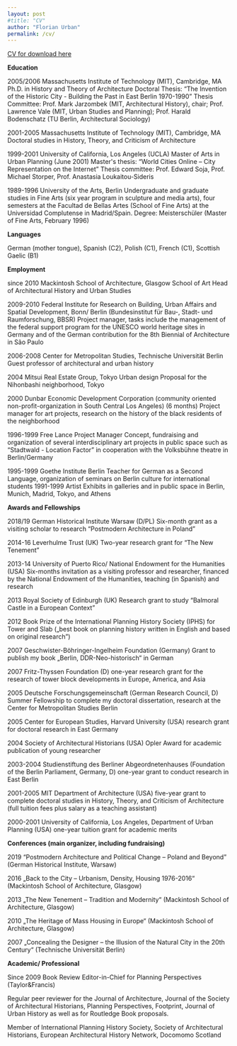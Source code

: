 ```yaml
---
layout: post
#title: "CV"
author: "Florian Urban"
permalink: /cv/
---
```


[CV for download here](../FlorianUrbanCV2023_03.doc)



**Education**

2005/2006	Massachusetts Institute of Technology (MIT), Cambridge, MA
Ph.D. in History and Theory of Architecture 
Doctoral Thesis: “The Invention of the Historic City - Building the Past in East Berlin 1970-1990”
Thesis Committee: Prof. Mark Jarzombek (MIT, Architectural History), chair; Prof. Lawrence Vale (MIT, Urban Studies and Planning); Prof. Harald Bodenschatz (TU Berlin, Architectural Sociology)

2001-2005 	Massachusetts Institute of Technology (MIT), Cambridge, MA
Doctoral studies in History, Theory, and Criticism of Architecture

1999-2001	University of California, Los Angeles (UCLA)
Master of Arts in Urban Planning (June 2001)
Master's thesis: “World Cities Online – City Representation on the Internet” 
Thesis committee: Prof. Edward Soja, Prof. Michael Storper, Prof. Anastasia Loukaitou-Sideris

1989-1996	University of the Arts, Berlin
Undergraduate and graduate studies in Fine Arts (six year program in sculpture and media arts), four semesters at the Facultad de Bellas Artes (School of Fine Arts) at the Universidad Complutense in Madrid/Spain.
Degree: Meisterschüler (Master of Fine Arts, February 1996)

  
**Languages**

German (mother tongue), Spanish (C2), Polish (C1), French (C1), Scottish Gaelic (B1)
	
**Employment**

since 2010	Mackintosh School of Architecture, Glasgow School of Art
	Head of Architectural History and Urban Studies

2009-2010	Federal Institute for Research on Building, Urban Affairs and Spatial Development, Bonn/ Berlin (Bundesinstitut für Bau-, Stadt- und Raumforschung, BBSR)
Project manager, tasks include the management of the federal support program for the UNESCO world heritage sites in Germany and of the German contribution for the 8th Biennial of Architecture in São Paulo

2006-2008	Center for Metropolitan Studies, Technische Universität Berlin
Guest professor of architectural and urban history 

2004		Mitsui Real Estate Group, Tokyo
Urban design Proposal for the Nihonbashi neighborhood, Tokyo 

2000 		Dunbar Economic Development Corporation 
(community oriented non-profit-organization in South Central Los Angeles)
(6 months) Project manager for art projects, research on the history of the black residents of the neighborhood

1996-1999	Free Lance Project Manager
Concept, fundraising and organization of several interdisciplinary art projects in public space such as “Stadtwald - Location Factor” in cooperation with the Volksbühne theatre in Berlin/Germany

1995-1999	Goethe Institute Berlin
Teacher for German as a Second Language, organization of seminars on Berlin culture for international students
1991-1999	Artist 
Exhibits in galleries and in public space in Berlin, Munich, Madrid, Tokyo, and Athens	

**Awards and Fellowships**

2018/19 	German Historical Institute Warsaw (D/PL)
	Six-month grant as a visiting scholar to research “Postmodern Architecture in Poland” 

2014-16 	Leverhulme Trust (UK)
	Two-year research grant for “The New Tenement”

2013-14	University of Puerto Rico/ National Endowment for the Humanities (USA)
	Six-months invitation as a visiting professor and researcher, financed by the National Endowment of the Humanities, teaching (in Spanish) and research

2013	Royal Society of Edinburgh (UK)
	Research grant to study “Balmoral Castle in a European Context” 

2012 	Book Prize of the International Planning History Society (IPHS) for Tower and Slab („best book on planning history written in English and based on original research”) 

2007		Geschwister-Böhringer-Ingelheim Foundation (Germany)
		Grant to publish my book „Berlin, DDR-Neo-historisch“ in German

2007		Fritz-Thyssen Foundation (D) 
one-year research grant for the research of tower block developments in Europe, America, and Asia

2005 		Deutsche Forschungsgemeinschaft (German Research Council, D)
Summer Fellowship to complete my doctoral dissertation, research at the Center for Metropolitan Studies Berlin

2005 		Center for European Studies, Harvard University (USA)
research grant for doctoral research in East Germany

2004 		Society of Architectural Historians (USA)
Opler Award for academic publication of young researcher 

2003-2004	Studienstiftung des Berliner Abgeordnetenhauses (Foundation of the Berlin Parliament, Germany, D)
one-year grant to conduct research in East Berlin

2001-2005	MIT Department of Architecture (USA)
five-year grant to complete doctoral studies in History, Theory, and Criticism of Architecture (full tuition fees plus salary as a teaching assistant)

2000-2001 	University of California, Los Angeles, Department of Urban Planning (USA)
one-year tuition grant for academic merits	



**Conferences (main organizer, including fundraising)**

2019	“Postmodern Architecture and Political Change – Poland and Beyond” (German Historical Institute, Warsaw)

2016 	„Back to the City – Urbanism, Density, Housing 1976-2016“ (Mackintosh School of Architecture, Glasgow)

2013 	„The New Tenement – Tradition and Modernity“ (Mackintosh School of Architecture, Glasgow) 

2010 	„The Heritage of Mass Housing  in Europe“ (Mackintosh School of Architecture, Glasgow)

2007 	„Concealing the Designer – the Illusion of the Natural City in the 20th Century“ (Technische Universität Berlin)

**Academic/ Professional**  

Since 2009 Book Review Editor-in-Chief for Planning Perspectives (Taylor&Francis)

Regular peer reviewer for the Journal of Architecture, Journal of the Society of Architectural Historians, Planning Perspectives, Footprint, Journal of Urban History as well as for Routledge Book proposals.

Member of International Planning History Society, Society of Architectural Historians, European Architectural History Network, Docomomo Scotland
